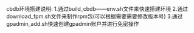 cbdb环境搭建说明:
1.通过build_cbdb——env.sh文件来快速搭建环境
2.通过download_fpm.sh文件来制作rpm包(可以根据需要需要修改版本号)
3.通过gpadmin_add.sh快速创建gpadmin账户并进行免密操作
